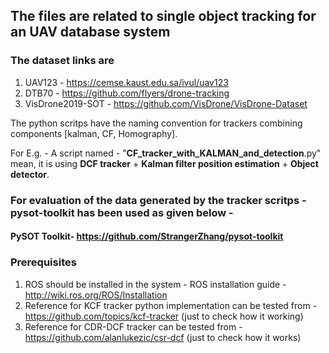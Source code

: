 ## The files are related to single object tracking for an UAV database system
### The dataset links are
1. UAV123 - https://cemse.kaust.edu.sa/ivul/uav123
2. DTB70 - https://github.com/flyers/drone-tracking
3. VisDrone2019-SOT - https://github.com/VisDrone/VisDrone-Dataset

The python scritps have the naming convention for trackers combining components [kalman, CF, Homography].

For E.g. - A script named - "**CF_tracker_with_KALMAN_and_detection**.py" mean, it is using **DCF tracker** + **Kalman filter position estimation** + **Object detector**.

### For evaluation of the data generated by the tracker scritps - pysot-toolkit has been used as given below - 
#### PySOT Toolkit- https://github.com/StrangerZhang/pysot-toolkit

### Prerequisites
1. ROS should be installed in the system - ROS installation guide - http://wiki.ros.org/ROS/Installation
2. Reference for KCF tracker python implementation can be tested from - https://github.com/topics/kcf-tracker (just to check how it working)
3. Reference for CDR-DCF tracker can be tested from - https://github.com/alanlukezic/csr-dcf (just to check how it works)
